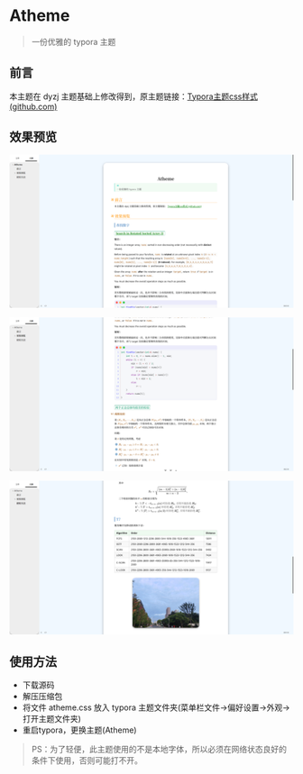 # Atheme

> 一份优雅的 typora 主题

## 前言

本主题在 dyzj 主题基础上修改得到，原主题链接：[Typora主题css样式 (github.com)](https://github.com/muggledy/typora-dyzj-theme)

## 效果预览

![image-20230718143529620](./README.assets/image-20230718143529620.png)

![image-20230718143602565](./README.assets/image-20230718143602565.png)

![image-20230718143636659](./README.assets/image-20230718143636659.png)

## 使用方法

- 下载源码
- 解压压缩包
- 将文件 atheme.css 放入 typora 主题文件夹(菜单栏文件->偏好设置->外观->打开主题文件夹)
- 重启typora，更换主题(Atheme)

> PS：为了轻便，此主题使用的不是本地字体，所以必须在网络状态良好的条件下使用，否则可能打不开。
